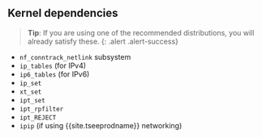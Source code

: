 ## Kernel dependencies

> **Tip**: If you are using one of the recommended distributions, you will already
> satisfy these. 
{: .alert .alert-success}

- `nf_conntrack_netlink` subsystem
- `ip_tables` (for IPv4)
- `ip6_tables` (for IPv6)
- `ip_set`
- `xt_set`
- `ipt_set`
- `ipt_rpfilter`
- `ipt_REJECT`
- `ipip` (if using {{site.tseeprodname}} networking)